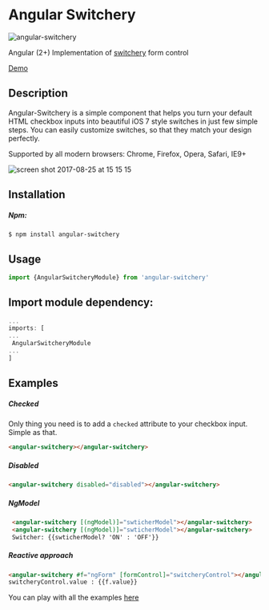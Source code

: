 # Angular Switchery

![angular-switchery](https://user-images.githubusercontent.com/1526680/28157705-9b59934c-67b7-11e7-95f7-6d655ae5d714.png)

Angular (2+) Implementation of [switchery](https://github.com/abpetkov/switchery) form control

[Demo](https://stackblitz.com/edit/angular-fcr9gv)

## Description

Angular-Switchery is a simple component that helps you turn your default HTML checkbox inputs into beautiful iOS 7 style switches in just few simple steps. You can easily customize switches, so that they match your design perfectly.

Supported by all modern browsers: Chrome, Firefox, Opera, Safari, IE9+

![screen shot 2017-08-25 at 15 15 15](https://user-images.githubusercontent.com/1526680/29715591-4ed60646-89a8-11e7-8d6b-2712e6dd4e85.png)

## Installation

##### Npm:

```shell
$ npm install angular-switchery
```


## Usage

```js
import {AngularSwitcheryModule} from 'angular-switchery'
```

## Import module dependency:

```js
...
imports: [
...
 AngularSwitcheryModule
...
]
```

## Examples

##### Checked

Only thing you need is to add a `checked` attribute to your checkbox input. Simple as that.

```html
<angular-switchery></angular-switchery>
```

##### Disabled

```html
<angular-switchery disabled="disabled"></angular-switchery>
```

##### NgModel

```html
 <angular-switchery [(ngModel)]="swticherModel"></angular-switchery>
 <angular-switchery [(ngModel)]="swticherModel"></angular-switchery>
 Switcher: {{swticherModel? 'ON' : 'OFF'}}
```

##### Reactive approach

```html
<angular-switchery #f="ngForm" [formControl]="switcheryControl"></angular-switchery>
switcheryControl.value : {{f.value}}
```

You can play with all the examples [here](https://stackblitz.com/edit/angular-fcr9gv)
